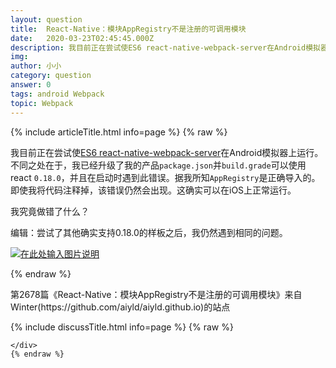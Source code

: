 ```yaml
---
layout: question
title:  React-Native：模块AppRegistry不是注册的可调用模块
date:   2020-03-23T02:45:45.000Z
description: 我目前正在尝试使ES6 react-native-webpack-server在Android模拟器上运行。不同之处在于，我已经升级了我的产品packag...
img: 
author: 小小
category: question
answer: 0
tags: android Webpack
topic: Webpack
---
```

<div class="article-root">
  <div class="article">
    {% include articleTitle.html info=page %}
    {% raw %}
    <div class="article-content"><p><font style="vertical-align: inherit;"><font style="vertical-align: inherit;">我目前正在尝试使</font></font><a href="https://github.com/mjohnston/react-native-webpack-server/tree/master/Examples/BabelES6" rel="noreferrer"><font style="vertical-align: inherit;"><font style="vertical-align: inherit;">ES6 react-native-webpack-server</font></font></a><font style="vertical-align: inherit;"><font style="vertical-align: inherit;">在Android模拟器上运行。</font><font style="vertical-align: inherit;">不同之处在于，我已经升级了我的产品</font></font><code>package.json</code><font style="vertical-align: inherit;"><font style="vertical-align: inherit;">并</font></font><code>build.grade</code><font style="vertical-align: inherit;"><font style="vertical-align: inherit;">可以使用react </font></font><code>0.18.0</code><font style="vertical-align: inherit;"><font style="vertical-align: inherit;">，并且在启动时遇到此错误。</font><font style="vertical-align: inherit;">据我所知</font></font><code>AppRegistry</code><font style="vertical-align: inherit;"><font style="vertical-align: inherit;">是正确导入的。</font><font style="vertical-align: inherit;">即使我将代码注释掉，该错误仍然会出现。</font><font style="vertical-align: inherit;">这确实可以在iOS上正常运行。</font></font></p>

<p><font style="vertical-align: inherit;"><font style="vertical-align: inherit;">我究竟做错了什么？</font></font></p>

<p><font style="vertical-align: inherit;"><font style="vertical-align: inherit;">编辑：尝试了其他确实支持0.18.0的样板之后，我仍然遇到相同的问题。</font></font></p>

<p><a href="https://www.samyoc.com//uploads/users/24006/images/thumbnails/1584931418202.png" data-src="https://www.samyoc.com//uploads/users/24006/images/1584931418202.png" rel="noreferrer"><img src="https://i.stack.imgur.com/HJqqQ.png" alt="在此处输入图片说明"></a></p></div>
    {% endraw %}
  </div>
  <p class="winter_mark">第2678篇《React-Native：模块AppRegistry不是注册的可调用模块》来自Winter(https://github.com/aiyld/aiyld.github.io)的站点</p>
  <div class="discuss-wrapper">
    {% include discussTitle.html info=page %}
    {% raw %}
    <div class="discuss-list">
    
    </div>
    {% endraw %}
  </div>
<div>
